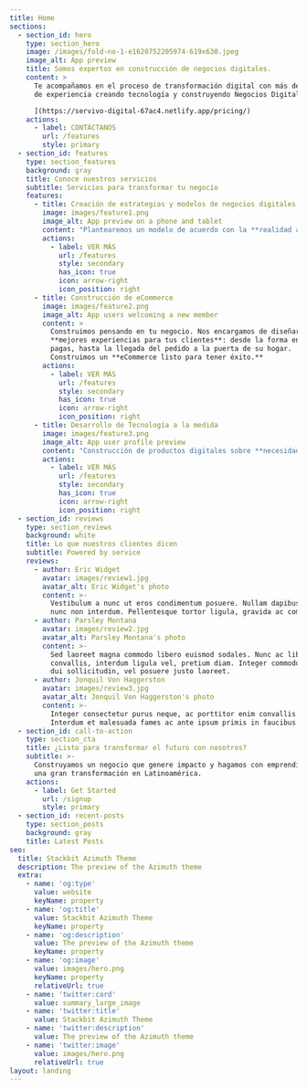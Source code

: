 ```yaml
---
title: Home
sections:
  - section_id: hero
    type: section_hero
    image: /images/fold-no-1-e1620752205974-619x630.jpeg
    image_alt: App preview
    title: Somos expertos en construcción de negocios digitales.
    content: >
      Te acompañamos en el proceso de transformación digital con más de 10 años
      de experiencia creando tecnología y construyendo Negocios Digitales.[

      ](https://servivo-digital-67ac4.netlify.app/pricing/)
    actions:
      - label: CONTÁCTANOS
        url: /features
        style: primary
  - section_id: features
    type: section_features
    background: gray
    title: Conoce nuestros servicios
    subtitle: Servicios para transformar tu negocio
    features:
      - title: Creación de estrategias y modelos de negocios digitales.
        image: images/feature1.png
        image_alt: App preview on a phone and tablet
        content: "Plantearemos un modelo de acuerdo con la **realidad actual y las necesidades de tu negocio**, permitiendo flexibilidad, eficiencia e innovación.\_\n"
        actions:
          - label: VER MÁS
            url: /features
            style: secondary
            has_icon: true
            icon: arrow-right
            icon_position: right
      - title: Construcción de eCommerce
        image: images/feature2.png
        image_alt: App users welcoming a new member
        content: >
          Construimos pensando en tu negocio. Nos encargamos de diseñar las
          **mejores experiencias para tus clientes**: desde la forma en la que
          pagas, hasta la llegada del pedido a la puerta de su hogar.
          Construimos un **eCommerce listo para tener éxito.**
        actions:
          - label: VER MÁS
            url: /features
            style: secondary
            has_icon: true
            icon: arrow-right
            icon_position: right
      - title: Desarrollo de Tecnología a la medida
        image: images/feature3.png
        image_alt: App user profile preview
        content: "Construcción de productos digitales sobre **necesidades del negocio** y sus clientes. Más que una App o una plataforma web genérica.\_\n"
        actions:
          - label: VER MÁS
            url: /features
            style: secondary
            has_icon: true
            icon: arrow-right
            icon_position: right
  - section_id: reviews
    type: section_reviews
    background: white
    title: Lo que nuestros clientes dicen
    subtitle: Powered by service
    reviews:
      - author: Eric Widget
        avatar: images/review1.jpg
        avatar_alt: Eric Widget's photo
        content: >-
          Vestibulum a nunc ut eros condimentum posuere. Nullam dapibus quis
          nunc non interdum. Pellentesque tortor ligula, gravida ac commodo eu.
      - author: Parsley Montana
        avatar: images/review2.jpg
        avatar_alt: Parsley Montana's photo
        content: >-
          Sed laoreet magna commodo libero euismod sodales. Nunc ac libero
          convallis, interdum ligula vel, pretium diam. Integer commodo sem at
          dui sollicitudin, vel posuere justo laoreet.
      - author: Jonquil Von Haggerston
        avatar: images/review3.jpg
        avatar_alt: Jonquil Von Haggerston's photo
        content: >-
          Integer consectetur purus neque, ac porttitor enim convallis vitae.
          Interdum et malesuada fames ac ante ipsum primis in faucibus.
  - section_id: call-to-action
    type: section_cta
    title: ¿Listo para transformar el futuro con nosotros?
    subtitle: >-
      Construyamos un negocio que genere impacto y hagamos con emprendimiento
      una gran transformación en Latinoamérica.
    actions:
      - label: Get Started
        url: /signup
        style: primary
  - section_id: recent-posts
    type: section_posts
    background: gray
    title: Latest Posts
seo:
  title: Stackbit Azimuth Theme
  description: The preview of the Azimuth theme
  extra:
    - name: 'og:type'
      value: website
      keyName: property
    - name: 'og:title'
      value: Stackbit Azimuth Theme
      keyName: property
    - name: 'og:description'
      value: The preview of the Azimuth theme
      keyName: property
    - name: 'og:image'
      value: images/hero.png
      keyName: property
      relativeUrl: true
    - name: 'twitter:card'
      value: summary_large_image
    - name: 'twitter:title'
      value: Stackbit Azimuth Theme
    - name: 'twitter:description'
      value: The preview of the Azimuth theme
    - name: 'twitter:image'
      value: images/hero.png
      relativeUrl: true
layout: landing
---
```

